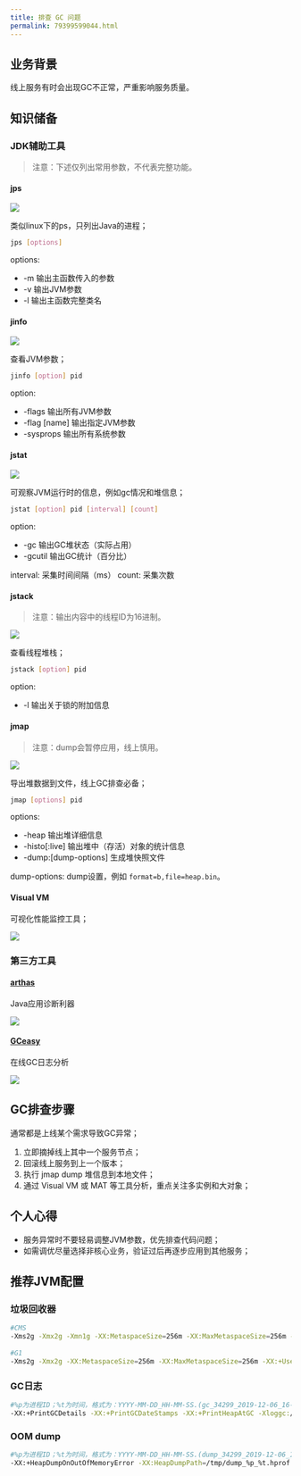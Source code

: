 ```yaml
---
title: 排查 GC 问题
permalink: 79399599044.html
---
```


## 业务背景

线上服务有时会出现GC不正常，严重影响服务质量。

## 知识储备

### JDK辅助工具

> 注意：下述仅列出常用参数，不代表完整功能。

#### jps

![](http://image.caojiantao.site:38080/3F3412DB533D1536CDA5E80CF3A028FB.png)

类似linux下的ps，只列出Java的进程；

```bash
jps [options]
```

options:

- -m 输出主函数传入的参数
- -v 输出JVM参数
- -l 输出主函数完整类名


#### jinfo

![](http://image.caojiantao.site:38080/0EE749D2CE710B6D2031B16B2EE2E6F0.png)

查看JVM参数；

```bash
jinfo [option] pid
```

option:

- -flags 输出所有JVM参数
- -flag [name] 输出指定JVM参数
- -sysprops 输出所有系统参数

#### jstat

![](http://image.caojiantao.site:38080/9F3A7A243F67978CD10FB8B360D6ABB1.png)

可观察JVM运行时的信息，例如gc情况和堆信息；

```bash
jstat [option] pid [interval] [count]
```

option:

- -gc 输出GC堆状态（实际占用）
- -gcutil 输出GC统计（百分比）

interval: 采集时间间隔（ms）
count: 采集次数

#### jstack

> 注意：输出内容中的线程ID为16进制。

![](http://image.caojiantao.site:38080/A46267E4B5ABAADD7F64C1C58607FACA.png)

查看线程堆栈；

```bash
jstack [option] pid
```

option:

- -l 输出关于锁的附加信息

#### jmap

> 注意：dump会暂停应用，线上慎用。

![](http://image.caojiantao.site:38080/25996821B5CE84383B47F7B160529A13.png)

导出堆数据到文件，线上GC排查必备；

```bash
jmap [options] pid
```

options:

- -heap 输出堆详细信息
- -histo[:live] 输出堆中（存活）对象的统计信息
- -dump:[dump-options] 生成堆快照文件

dump-options: dump设置，例如 `format=b,file=heap.bin`。

#### Visual VM

可视化性能监控工具；

![](http://image.caojiantao.site:38080/2688263F5E527393C3C6DD100660C230.jpeg)

### 第三方工具

#### [arthas](https://arthas.aliyun.com/zh-cn/)

Java应用诊断利器

![](http://image.caojiantao.site:38080/A6EB71801EAF3EFBD77654E200D47DBA.png)

#### [GCeasy](https://gceasy.ycrash.cn/)

在线GC日志分析

![](http://image.caojiantao.site:38080/C770214E9C56C9AD182B6DC25BEE6E8A.png)

## GC排查步骤

通常都是上线某个需求导致GC异常；

1. 立即摘掉线上其中一个服务节点；
2. 回滚线上服务到上一个版本；
3. 执行 jmap dump 堆信息到本地文件；
4. 通过 Visual VM 或 MAT 等工具分析，重点关注多实例和大对象；

## 个人心得

- 服务异常时不要轻易调整JVM参数，优先排查代码问题；
- 如需调优尽量选择非核心业务，验证过后再逐步应用到其他服务；

## 推荐JVM配置

### 垃圾回收器

```bash
#CMS
-Xms2g -Xmx2g -Xmn1g -XX:MetaspaceSize=256m -XX:MaxMetaspaceSize=256m -XX:+UseParNewGC -XX:+UseConcMarkSweepGC -XX:+UseCMSCompactAtFullCollection -XX:CMSInitiatingOccupancyFraction=80
 
#G1
-Xms2g -Xmx2g -XX:MetaspaceSize=256m -XX:MaxMetaspaceSize=256m -XX:+UseG1GC -XX:MaxGCPauseMillis=100
```

### GC日志

```bash
#%p为进程ID；%t为时间，格式为：YYYY-MM-DD_HH-MM-SS.(gc_34299_2019-12-06_16-43-26.log)
-XX:+PrintGCDetails -XX:+PrintGCDateStamps -XX:+PrintHeapAtGC -Xloggc:/tmp/gc_%p_%t.log
```

### OOM dump

```bash
#%p为进程ID；%t为时间，格式为：YYYY-MM-DD_HH-MM-SS.(dump_34299_2019-12-06_16-43-26.hprof)
-XX:+HeapDumpOnOutOfMemoryError -XX:HeapDumpPath=/tmp/dump_%p_%t.hprof
```
